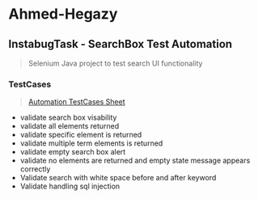 # Ahmed-Hegazy
## InstabugTask - SearchBox Test Automation
> Selenium Java project to test search UI functionality
### TestCases
> [Automation TestCases Sheet](
https://docs.google.com/spreadsheets/d/1xauNW8OzrR4Tpwq3-KSjnccKYEOiybmxSFm0ueREFsU/edit?usp=drivesdk)

* validate search box visability
* validate all elements returned
* validate specific element is returned
* validate multiple term elements is returned
* validate empty search box alert
* validate no elements are returned and empty state message appears correctly
* Validate search with white space before and after keyword
* Validate handling sql injection
